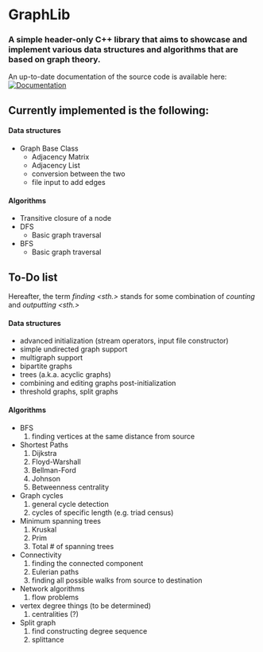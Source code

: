 # GraphLib

### A simple header-only C++ library that aims to showcase and implement various data structures and algorithms that are based on graph theory.

An up-to-date documentation of the source code is available here: [![Documentation](https://codedocs.xyz/guetzli32/GraphLib.svg)](https://codedocs.xyz/guetzli32/GraphLib/)
## Currently implemented is the following:
#### Data structures
- Graph Base Class
  - Adjacency Matrix
  - Adjacency List
  - conversion between the two
  - file input to add edges
#### Algorithms
- Transitive closure of a node
- DFS
  - Basic graph traversal
- BFS
  - Basic graph traversal
## To-Do list
Hereafter, the term _finding <sth.>_ stands for some combination of _counting_ and _outputting <sth.>_
#### Data structures
- advanced initialization (stream operators, input file constructor)
- simple undirected graph support
- multigraph support
- bipartite graphs
- trees (a.k.a. acyclic graphs)
- combining and editing graphs post-initialization
- threshold graphs, split graphs
#### Algorithms
- BFS
  1. finding vertices at the same distance from source
- Shortest Paths
  1. Dijkstra
  2. Floyd-Warshall
  3. Bellman-Ford
  4. Johnson
  5. Betweenness centrality
- Graph cycles
  1. general cycle detection
  2. cycles of specific length (e.g. triad census)
- Minimum spanning trees
  1. Kruskal
  2. Prim
  3. Total # of spanning trees
- Connectivity
  1. finding the connected component
  2. Eulerian paths
  3. finding all possible walks from source to destination
- Network algorithms
  1. flow problems 
- vertex degree things (to be determined)
  1. centralities (?)
- Split graph
  1. find constructing degree sequence
  2. splittance
